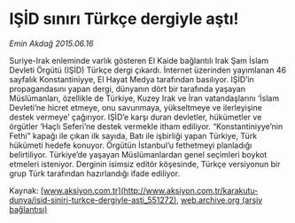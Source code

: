 # IŞİD sınırı Türkçe dergiyle aştı!

*Emin Akdağ 2015.06.16*

<div class="pNewsDetailMainContent ctx_content" itemprop="articleBody">
 <p>
  Suriye-Irak enleminde varlık gösteren El Kaide bağlantılı Irak Şam İslam Devleti Örgütü (IŞİD) Türkçe dergi çıkardı. İnternet üzerinden yayımlanan 46 sayfalık Konstantiniyye, El Hayat Medya tarafından basılıyor. IŞİD’in propagandasını yapan dergi, dünyanın dört bir tarafında yaşayan Müslümanları, özellikle de Türkiye, Kuzey Irak ve İran vatandaşlarını ‘İslam Devleti’ne hicret etmeye, onu savunmaya, yükseltmeye ve ilerleyişine destek vermeye’ çağırıyor. IŞİD’e karşı duran devletler, hükümetler ve örgütler ‘Haçlı Seferi’ne destek vermekle itham ediliyor. “Konstantiniyye’nin Fethi” kapağı ile çıkan ilk sayıda, Batı ile işbirliği yapan Türkiye, Türk hükümeti hedefe konuyor. Örgütün İstanbul’u fethetmeyi planladığı belirtiliyor. Türkiye’de yaşayan Müslümanlardan genel seçimleri boykot etmeleri isteniyor. Derginin isimsiz editör köşesinde, Türkçe versiyonun bir grup Türk tarafından hazırlandığı ifade ediliyor.
 </p>
</div>


Kaynak: [www.aksiyon.com.tr](http://www.aksiyon.com.tr/karakutu-dunya/isid-siniri-turkce-dergiyle-asti_551272), [web.archive.org (arşiv bağlantısı)](http://web.archive.org/web/20151223101929/http://www.aksiyon.com.tr/karakutu-dunya/isid-siniri-turkce-dergiyle-asti_551272)
